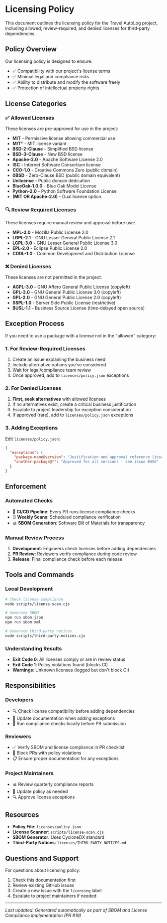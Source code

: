 # Licensing Policy

This document outlines the licensing policy for the Travel AutoLog project, including allowed, review-required, and denied licenses for third-party dependencies.

## Policy Overview

Our licensing policy is designed to ensure:
- ✅ Compatibility with our project's license terms
- ✅ Minimal legal and compliance risks
- ✅ Ability to distribute and modify the software freely
- ✅ Protection of intellectual property rights

## License Categories

### ✅ Allowed Licenses
These licenses are pre-approved for use in the project:

- **MIT** - Permissive license allowing commercial use
- **MIT*** - MIT license variant
- **BSD-2-Clause** - Simplified BSD license
- **BSD-3-Clause** - New BSD license
- **Apache-2.0** - Apache Software License 2.0
- **ISC** - Internet Software Consortium license
- **CC0-1.0** - Creative Commons Zero (public domain)
- **0BSD** - Zero-Clause BSD (public domain equivalent)
- **Unlicense** - Public domain dedication
- **BlueOak-1.0.0** - Blue Oak Model License
- **Python-2.0** - Python Software Foundation License
- **(MIT OR Apache-2.0)** - Dual license option

### 🔍 Review Required Licenses
These licenses require manual review and approval before use:

- **MPL-2.0** - Mozilla Public License 2.0
- **LGPL-2.1** - GNU Lesser General Public License 2.1
- **LGPL-3.0** - GNU Lesser General Public License 3.0
- **EPL-2.0** - Eclipse Public License 2.0
- **CDDL-1.0** - Common Development and Distribution License

### ❌ Denied Licenses
These licenses are not permitted in the project:

- **AGPL-3.0** - GNU Affero General Public License (copyleft)
- **GPL-3.0** - GNU General Public License 3.0 (copyleft)
- **GPL-2.0** - GNU General Public License 2.0 (copyleft)
- **SSPL-1.0** - Server Side Public License (restrictive)
- **BUSL-1.1** - Business Source License (time-delayed open source)

## Exception Process

If you need to use a package with a license not in the "allowed" category:

### 1. For Review-Required Licenses
1. Create an issue explaining the business need
2. Include alternative options you've considered
3. Wait for legal/compliance team review
4. Once approved, add to `licenses/policy.json` exceptions

### 2. For Denied Licenses
1. **First, seek alternatives** with allowed licenses
2. If no alternatives exist, create a critical business justification
3. Escalate to project leadership for exception consideration
4. If approved (rare), add to `licenses/policy.json` exceptions

### 3. Adding Exceptions
Edit `licenses/policy.json`:

```json
{
  "exceptions": {
    "package-name@version": "Justification and approval reference (issue #123)",
    "another-package@*": "Approved for all versions - see issue #456"
  }
}
```

## Enforcement

### Automated Checks
- 🔄 **CI/CD Pipeline**: Every PR runs license compliance checks
- ⏰ **Weekly Scans**: Scheduled compliance verification
- 📊 **SBOM Generation**: Software Bill of Materials for transparency

### Manual Review Process
1. **Development**: Engineers check licenses before adding dependencies
2. **PR Review**: Reviewers verify compliance during code review
3. **Release**: Final compliance check before each release

## Tools and Commands

### Local Development
```bash
# Check license compliance
node scripts/license-scan.cjs

# Generate SBOM
npm run sbom:json
npm run sbom:xml

# Generate third-party notices
node scripts/third-party-notices.cjs
```

### Understanding Results
- **Exit Code 0**: All licenses comply or are in review status
- **Exit Code 1**: Policy violations found (blocks CI)
- **Warnings**: Unknown licenses (logged but don't block CI)

## Responsibilities

### Developers
- 🔍 Check license compatibility before adding dependencies
- 📝 Update documentation when adding exceptions
- 🔄 Run compliance checks locally before PR submission

### Reviewers
- ✅ Verify SBOM and license compliance in PR checklist
- 🚫 Block PRs with policy violations
- 📋 Ensure proper documentation for any exceptions

### Project Maintainers
- 📊 Review quarterly compliance reports
- 📝 Update policy as needed
- 🔍 Approve license exceptions

## Resources

- **Policy File**: `licenses/policy.json`
- **License Scanner**: `scripts/license-scan.cjs`
- **SBOM Generator**: Uses CycloneDX standard
- **Third-Party Notices**: `licenses/THIRD_PARTY_NOTICES.md`

## Questions and Support

For questions about licensing policy:
1. Check this documentation first
2. Review existing GitHub issues
3. Create a new issue with the `licensing` label
4. Escalate to project maintainers if needed

---

*Last updated: Generated automatically as part of SBOM and License Compliance implementation (PR #19)*